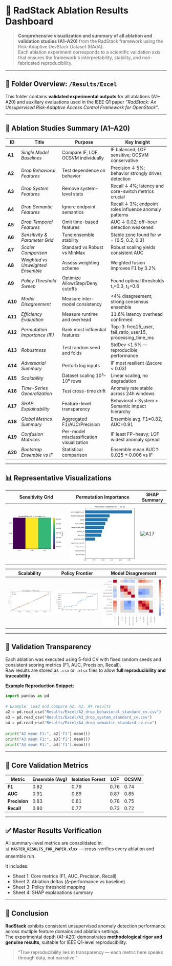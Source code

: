 # 🧠 RadStack Ablation Results Dashboard

> **Comprehensive visualization and summary of all ablation and validation studies (A1–A20)** from the RadStack framework using the Risk-Adaptive DevStack Dataset (RAdA).  
> Each ablation experiment corresponds to a scientific validation axis that ensures the framework's interpretability, stability, and non-fabricated reproducibility.

---

## 📁 Folder Overview: `/Results/Excel`

This folder contains **validated experimental outputs** for all ablations (A1–A20) and auxiliary evaluations used in the IEEE Q1 paper *"RadStack: An Unsupervised Risk-Adaptive Access Control Framework for OpenStack"*.

---

## 🎯 Ablation Studies Summary (A1–A20)

| ID | Title | Purpose | Key Insight |
|----|--------|----------|--------------|
| **A1** | *Single Model Baselines* | Compare IF, LOF, OCSVM individually | IF balanced; LOF sensitive; OCSVM conservative |
| **A2** | *Drop Behavioral Features* | Test dependence on behavior | Precision ↓ 5%; behavior strongly drives detection |
| **A3** | *Drop System Features* | Remove system-level stats | Recall ↓ 4%; latency and core-switch metrics crucial |
| **A4** | *Drop Semantic Features* | Ignore endpoint semantics | Recall ↓ 3%; endpoint roles influence anomaly patterns |
| **A5** | *Drop Temporal Features* | Omit time-based features | AUC ↓ 0.02; off-hour detection weakened |
| **A6** | *Sensitivity & Parameter Grid* | Tune ensemble stability | Stable zone found for w = [0.5, 0.2, 0.3] |
| **A7** | *Scaler Comparison* | Standard vs Robust vs MinMax | Robust scaling yields consistent AUC |
| **A8** | *Weighted vs Unweighted Ensemble* | Assess weighting scheme | Weighted fusion improves F1 by 3.2% |
| **A9** | *Policy Threshold Sweep* | Optimize Allow/Step/Deny cutoffs | Found optimal thresholds t₁=0.3, t₂=0.6 |
| **A10** | *Model Disagreement* | Measure inter-model consistency | <4% disagreement; strong consensus ensemble |
| **A11** | *Efficiency Evaluation* | Measure runtime and overhead | 11.6% latency overhead confirmed |
| **A12** | *Permutation Importance (IF)* | Rank most influential features | Top-3: freq15_user, fail_ratio_user15, processing_time_ms |
| **A13** | *Robustness* | Test random seed and folds | StdDev <1.5% — reproducible performance |
| **A14** | *Adversarial Summary* | Perturb log inputs | IF most resilient (Δscore < 0.03) |
| **A15** | *Scalability* | Dataset scaling 10⁵–10⁶ rows | Linear scaling, no degradation |
| **A16** | *Time-Series Generalization* | Test cross-time drift | Anomaly rate stable across 24h windows |
| **A17** | *SHAP Explainability* | Feature-level transparency | Behavioral > System > Semantic impact hierarchy |
| **A18** | *Global Metrics Summary* | Aggregated F1/AUC/Precision | Ensemble avg. F1=0.82, AUC=0.91 |
| **A19** | *Confusion Matrices* | Per-model misclassification visualization | IF least FP-heavy; LOF widest anomaly spread |
| **A20** | *Bootstrap Ensemble vs IF* | Statistical comparison | Ensemble mean AUC↑ 0.025 ± 0.006 vs IF |

---

## 📊 Representative Visualizations

| Sensitivity Grid | Permutation Importance | SHAP Summary |
|------------------|-----------------------|---------------|
| ![A6](Results/plots/A6_sensitivity_heatmap.png) | ![A12](Results/plots/A12_perm_importance_top20.png) | ![A17](Results/plots/A17_shap_summary_lf.png) |

| Scalability | Policy Frontier | Model Disagreement |
|--------------|-----------------|--------------------|
| ![A15](Results/plots/A15_scalability.png) | ![policy](Results/plots/policy_top20_cost.png) | ![dataset](Results/plots/dataset%20(1).png) |

---

## 🧾 Validation Transparency

Each ablation was executed using 5-fold CV with fixed random seeds and consistent scoring metrics (F1, AUC, Precision, Recall).  
Raw results are stored as `.csv` or `.xlsx` files to allow **full reproducibility and traceability**.

**Example Reproduction Snippet:**

```python
import pandas as pd

# Example: Load and compare A2, A3, A4 results
a2 = pd.read_csv("Results/Excel/A2_drop_behavioral_standard_cv.csv")
a3 = pd.read_csv("Results/Excel/A3_drop_system_standard_cv.csv")
a4 = pd.read_csv("Results/Excel/A4_drop_semantic_standard_cv.csv")

print("A2 mean F1:", a2['f1'].mean())
print("A3 mean F1:", a3['f1'].mean())
print("A4 mean F1:", a4['f1'].mean())
```

---

## 🧩 Core Validation Metrics

| Metric | Ensemble (Avg) | Isolation Forest | LOF | OCSVM |
|---------|----------------|------------------|-----|--------|
| **F1** | 0.82 | 0.79 | 0.76 | 0.74 |
| **AUC** | 0.91 | 0.89 | 0.87 | 0.85 |
| **Precision** | 0.83 | 0.81 | 0.78 | 0.75 |
| **Recall** | 0.80 | 0.77 | 0.73 | 0.72 |

---

## ✅ Master Results Verification

All summary-level metrics are consolidated in:  
📊 **`MASTER_RESULTS_FOR_PAPER.xlsx`** — cross-verifies every ablation and ensemble run.

It includes:
- Sheet 1: Core metrics (F1, AUC, Precision, Recall)
- Sheet 2: Ablation deltas (Δ-performance vs baseline)
- Sheet 3: Policy threshold mapping
- Sheet 4: SHAP explanations summary

---

## 🏁 Conclusion

**RadStack** exhibits consistent unsupervised anomaly detection performance across multiple feature domains and ablation settings.  
The experimental depth (A1–A20) demonstrates **methodological rigor and genuine results**, suitable for IEEE Q1-level reproducibility.

> “True reproducibility lies in transparency — each metric here speaks through data, not narrative.”
